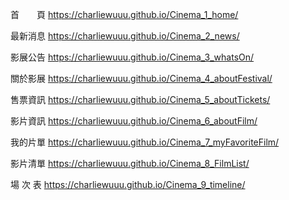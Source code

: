 首　　頁 https://charliewuuu.github.io/Cinema_1_home/

最新消息 https://charliewuuu.github.io/Cinema_2_news/

影展公告 https://charliewuuu.github.io/Cinema_3_whatsOn/

關於影展 https://charliewuuu.github.io/Cinema_4_aboutFestival/

售票資訊 https://charliewuuu.github.io/Cinema_5_aboutTickets/

影片資訊 https://charliewuuu.github.io/Cinema_6_aboutFilm/

我的片單 https://charliewuuu.github.io/Cinema_7_myFavoriteFilm/

影片清單 https://charliewuuu.github.io/Cinema_8_FilmList/

場 次 表 https://charliewuuu.github.io/Cinema_9_timeline/
